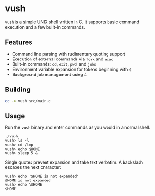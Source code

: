 # vush

`vush` is a simple UNIX shell written in C. It supports basic command execution
and a few built-in commands.

## Features

- Command line parsing with rudimentary quoting support
- Execution of external commands via `fork` and `exec`
- Built-in commands: `cd`, `exit`, `pwd`, and `jobs`
- Environment variable expansion for tokens beginning with `$`
- Background job management using `&`

## Building

```sh
cc -o vush src/main.c
```

## Usage

Run the `vush` binary and enter commands as you would in a normal shell.

```
./vush
vush> ls -l
vush> cd /tmp
vush> echo $HOME
vush> sleep 5 &
```

Single quotes prevent expansion and take text verbatim. A backslash escapes the next character:

```
vush> echo '$HOME is not expanded'
$HOME is not expanded
vush> echo \$HOME
$HOME
```

